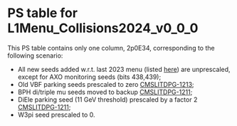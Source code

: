 # PS table for L1Menu_Collisions2024_v0_0_0

This PS table contains only one column, 2p0E34, corresponding to the following scenario:
   - All new seeds added w.r.t. last 2023 menu (listed [here](https://github.com/cms-l1-dpg/L1MenuRun3/blob/master/development/L1Menu_Collisions2024_v0_0_0/README.md)) are unprescaled, except for AXO monitoring seeds (bits 438,439);
   - Old VBF parking seeds prescaled to zero [CMSLITDPG-1213](https://its.cern.ch/jira/browse/CMSLITDPG-1213);  
   - BPH di/triple mu seeds moved to backup [CMSLITDPG-1211](https://its.cern.ch/jira/browse/CMSLITDPG-1211); 
   - DiEle parking seed (11 GeV threshold) prescaled by a factor 2 [CMSLITDPG-1211](https://its.cern.ch/jira/browse/CMSLITDPG-1211);
   - W3pi seed prescaled to 0.      
